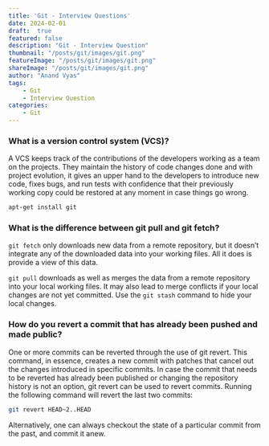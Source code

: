 ```yaml
---
title: 'Git - Interview Questions'
date: 2024-02-01
draft:  true   
featured: false  
description: "Git - Interview Question"
thumbnail: "/posts/git/images/git.png"
featureImage: "/posts/git/images/git.png" 
shareImage: "/posts/git/images/git.png"
author: "Anand Vyas"
tags:
    - Git
    - Interview Question
categories:     
    - Git
---
```



### What is a version control system (VCS)?

A VCS keeps track of the contributions of the developers working as a team on the projects. They maintain the history of code changes done and with project evolution, it gives an upper hand to the developers to introduce new code, fixes bugs, and run tests with confidence that their previously working copy could be restored at any moment in case things go wrong.

```bash
apt-get install git
```

### What is the difference between git pull and git fetch?

`git fetch` only downloads new data from a remote repository, but it doesn’t integrate any of the downloaded data into your working files. All it does is provide a view of this data. 

`git pull` downloads as well as merges the data from a remote repository into your local working files. It may also lead to merge conflicts if your local changes are not yet committed. Use the `git stash` command to hide your local changes.

### How do you revert a commit that has already been pushed and made public?

One or more commits can be reverted through the use of git revert. This command, in essence, creates a new commit with patches that cancel out the changes introduced in specific commits. In case the commit that needs to be reverted has already been published or changing the repository history is not an option, git revert can be used to revert commits. Running the following command will revert the last two commits:
```bash
git revert HEAD~2..HEAD
```
Alternatively, one can always checkout the state of a particular commit from the past, and commit it anew.
